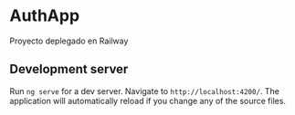 # AuthApp

Proyecto deplegado en Railway

## Development server

Run `ng serve` for a dev server. Navigate to `http://localhost:4200/`. The application will automatically reload if you change any of the source files.
